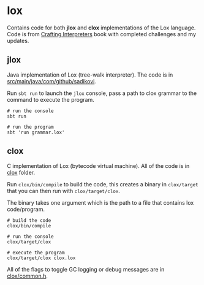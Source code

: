 # lox

Contains code for both **jlox** and **clox** implementations of the Lox language.
Code is from [Crafting Interpreters](http://craftinginterpreters.com) book with completed
challenges and my updates.

## jlox

Java implementation of Lox (tree-walk interpreter). The code is in [src/main/java/com/github/sadikovi](./src/main/java/com/github/sadikovi).

Run `sbt run` to launch the `jlox` console, pass a path to clox grammar to the command to execute
the program.

```shell
# run the console
sbt run

# run the program
sbt 'run grammar.lox'
```

## clox

C implementation of Lox (bytecode virtual machine). All of the code is in [clox](./clox) folder.

Run `clox/bin/compile` to build the code, this creates a binary in `clox/target` that you can then
run with `clox/target/clox`.

The binary takes one argument which is the path to a file that contains lox code/program.

```shell
# build the code
clox/bin/compile

# run the console
clox/target/clox

# execute the program
clox/target/clox clox.lox
```

All of the flags to toggle GC logging or debug messages are in [clox/common.h](./clox/common.h).
